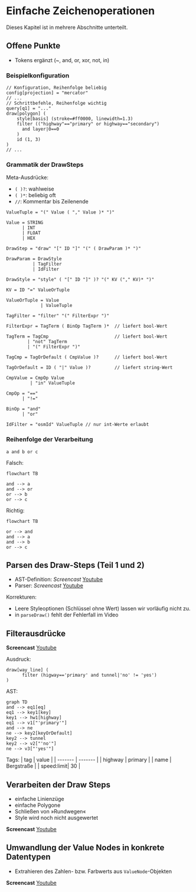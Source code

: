 # Einfache Zeichenoperationen

Dieses Kapitel ist in mehrere Abschnitte unterteilt.

## Offene Punkte

- Tokens ergänzt (~, and, or, xor, not, in)

### Beispielkonfiguration

~~~~
// Konfiguration, Reihenfolge beliebig
config[projection] = "mercator"
// ...
// Schrittbefehle, Reihenfolge wichtig
query[q1] = "..."
draw[polygon] (
    style[basis] (stroke=#ff0000, linewidth=1.3)
    filter (("highway"=="primary" or highway=="secondary")
      and layer|0==0
    )
    id (1, 3)
)
// ...
~~~~

### Grammatik der DrawSteps

Meta-Ausdrücke:

- `( )?`: wahlweise
- `( )*`: beliebig oft
- `//`: Kommentar bis Zeilenende

~~~
ValueTuple = "(" Value ( "," Value )* ")"

Value = STRING
      | INT
      | FLOAT
      | HEX

DrawStep = "draw" "[" ID "]" "(" ( DrawParam )* ")"

DrawParam = DrawStyle
          | TagFilter
          | IdFilter

DrawStyle = "style" ( "[" ID "]" )? "(" KV ("," KV)* ")"

KV = ID "=" ValueOrTuple

ValueOrTuple = Value
             | ValueTuple

TagFilter = "filter" "(" FilterExpr ")"

FilterExpr = TagTerm ( BinOp TagTerm )*  // liefert bool-Wert

TagTerm = TagCmp                         // liefert bool-Wert
        | "not" TagTerm
        | "(" FilterExpr ")"

TagCmp = TagOrDefault ( CmpValue )?      // liefert bool-Wert

TagOrDefault = ID ( "|" Value )?         // liefert string-Wert

CmpValue = CmpOp Value
         | "in" ValueTuple

CmpOp = "=="
      | "!="

BinOp = "and"
      | "or"

IdFilter = "osmId" ValueTuple // nur int-Werte erlaubt
~~~

### Reihenfolge der Verarbeitung

~~~
a and b or c
~~~

Falsch:
~~~mermaid
flowchart TB

and --> a
and --> or
or --> b
or --> c
~~~
Richtig:
~~~mermaid
flowchart TB

or --> and
and --> a
and --> b
or --> c
~~~

## Parsen des Draw-Steps (Teil 1 und 2)

- AST-Definition: *Screencast* [Youtube](https://youtu.be/I9wie_7KWCg)
- Parser: *Screencast* [Youtube](https://youtu.be/O_pRFMpPn4c)

Korrekturen:

- Leere Styleoptionen (Schlüssel ohne Wert) lassen wir vorläufig nicht zu.
- in `parseDraw()` fehlt der Fehlerfall im Video

## Filterausdrücke

**Screencast** [Youtube](https://youtu.be/1zcn671EVX8)

Ausdruck:
~~~
draw[way_line] (
      filter (higway=='primary' and tunnel|'no' != 'yes')
)
~~~
AST:
~~~mermaid
graph TD
and --> eq1[eq]
eq1 --> key1[key]
key1 --> hw1[highway]
eq1 --> v1["'primary'"]
and --> ne
ne --> key2[keyOrDefault]
key2 --> tunnel
key2 --> v2["'no'"]
ne --> v3["'yes'"]
~~~
Tags:
| tag     | value      |
| ------- | -------    |
| highway | primary    |
| name    | Bergstraße |
| speed:limit| 30 |

## Verarbeiten der Draw Steps

- einfache Linienzüge
- einfache Polygone
- Schließen von »Rundwegen«
- Style wird noch nicht ausgewertet

**Screencast** [Youtube](https://youtu.be/W1sHKmFOi6g)

## Umwandlung der Value Nodes in konkrete Datentypen

- Extrahieren des Zahlen- bzw. Farbwerts aus `ValueNode`-Objekten

**Screencast** [Youtube](https://youtu.be/t5dVhmoy9R0)
